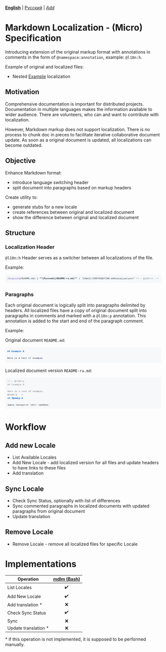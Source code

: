 **[English](README.md)** | [Русский](README-ru.md) | *[Add](/CONTRIBUTING.md#localization)* <!-- @l10n:h -->
# Markdown Localization - (Micro) Specification

Introducing extension of the original markup format with annotations in comments in the form of `@namespace:annotation`, example: `@l10n:h`.

Example of original and localized files:
* Nested [Example](example/README.md) localization

## Motivation

Comprehensive documentation is important for distributed projects.
Documentation in multiple languages makes the information available to wider audience.
There are volunteers, who can and want to contribute with localization.

However, Markdown markup does not support localization.
There is no process to chunk doc in pieces to facilitate iterative collaborative document update.
As soon as a original document is updated, all localizations can become outdated.

## Objective

Enhance Markdown format:
* introduce language switching header
* split document into paragraphs based on markup headers

Create utility to:
* generate stubs for a new locale
* create references between original and localized document
* show the difference between original and localized document

## Structure

### Localization Header

`@l10n:h` Header serves as a switcher between all localizations of the file.

Example:

![Localization Header Example](https://raw.githubusercontent.com/markdown-l10n/markdown-l10n-spec/assets/example-header.png)

### Paragraphs

Each original document is logically split into paragraphs delimited by headers. All localized files have a copy of original document split into paragraphs in comments and marked with a `@l10n:p` annotation. This annotation is added to the start and end of the paragraph comment.

Example:

Original document `README.md`:

![Localization Paragraph Example - original document](https://raw.githubusercontent.com/markdown-l10n/markdown-l10n-spec/assets/example-paragraph-original.png)

Localized document version `README-ru.md`:

![Localization Paragraph Example - localized document](https://raw.githubusercontent.com/markdown-l10n/markdown-l10n-spec/assets/example-paragraph-localized.png)

# Workflow

## Add new Locale

* List Available Locales
* Add New Locale - add localized version for all files and update headers to have links to these files
* Add translation

## Sync Locale

* Check Sync Status, optionally with list of differences
* Sync commented paragraphs in localized documents with updated paragraphs from original document
* Update translation

## Remove Locale

* Remove Locale - remove all localized files for specific Locale

# Implementations

| Operation            | [mdlm (Bash)](https://github.com/markdown-l10n/mdlm-sh) |
| -------------------- | :-----------------------------------------------------: |
| List Locales         | :heavy_check_mark:                                      |
| Add New Locale       | :heavy_check_mark:                                      |
| Add translation *    | :x:                                                     |
| Check Sync Status    | :heavy_check_mark:                                      |
| Sync                 | :x:                                                     |
| Update translation * | :x:                                                     |

\* if this operation is not implemented, it is supposed to be performed manually.
